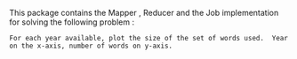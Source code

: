 This package contains the Mapper , Reducer and the Job implementation for solving the following problem :

```
For each year available, plot the size of the set of words used.  Year on the x-axis, number of words on y-axis.
```
